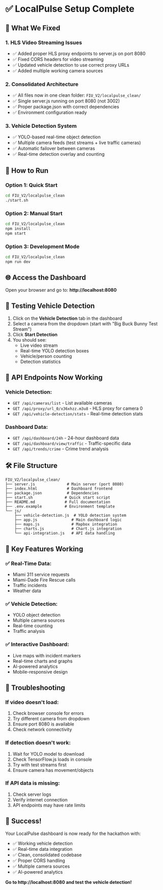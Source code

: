 # ✅ LocalPulse Setup Complete

## 🎯 What We Fixed

### 1. **HLS Video Streaming Issues**
- ✅ Added proper HLS proxy endpoints to server.js on port 8080
- ✅ Fixed CORS headers for video streaming
- ✅ Updated vehicle detection to use correct proxy URLs
- ✅ Added multiple working camera sources

### 2. **Consolidated Architecture**
- ✅ All files now in one clean folder: `FIU_V2/localpulse_clean/`
- ✅ Single server.js running on port 8080 (not 3002)
- ✅ Proper package.json with correct dependencies
- ✅ Environment configuration ready

### 3. **Vehicle Detection System**
- ✅ YOLO-based real-time object detection
- ✅ Multiple camera feeds (test streams + live traffic cameras)
- ✅ Automatic failover between cameras
- ✅ Real-time detection overlay and counting

## 🚀 How to Run

### Option 1: Quick Start
```bash
cd FIU_V2/localpulse_clean
./start.sh
```

### Option 2: Manual Start
```bash
cd FIU_V2/localpulse_clean
npm install
npm start
```

### Option 3: Development Mode
```bash
cd FIU_V2/localpulse_clean
npm run dev
```

## 🌐 Access the Dashboard

Open your browser and go to: **http://localhost:8080**

## 🎥 Testing Vehicle Detection

1. Click on the **Vehicle Detection** tab in the dashboard
2. Select a camera from the dropdown (start with "Big Buck Bunny Test Stream")
3. Click **Start Detection**
4. You should see:
   - Live video stream
   - Real-time YOLO detection boxes
   - Vehicle/person counting
   - Detection statistics

## 🔧 API Endpoints Now Working

### Vehicle Detection:
- `GET /api/cameras/list` - List available cameras
- `GET /api/proxy/url_0/x36xhzz.m3u8` - HLS proxy for camera 0
- `GET /api/vehicle-detection/stats` - Real-time detection stats

### Dashboard Data:
- `GET /api/dashboard/24h` - 24-hour dashboard data
- `GET /api/dashboard/view/traffic` - Traffic-specific data
- `GET /api/trends/crime` - Crime trend analysis

## 🛠 File Structure

```
FIU_V2/localpulse_clean/
├── server.js              # Main server (port 8080)
├── index.html             # Dashboard frontend
├── package.json           # Dependencies
├── start.sh              # Quick start script
├── README.md             # Full documentation
├── .env.example          # Environment template
└── js/
    ├── vehicle-detection.js  # YOLO detection system
    ├── app.js               # Main dashboard logic
    ├── maps.js              # Mapbox integration
    ├── charts.js            # Chart.js integration
    └── api-integration.js   # API data handling
```

## 🎯 Key Features Working

### ✅ Real-Time Data:
- Miami 311 service requests
- Miami-Dade Fire Rescue calls
- Traffic incidents
- Weather data

### ✅ Vehicle Detection:
- YOLO object detection
- Multiple camera sources
- Real-time counting
- Traffic analysis

### ✅ Interactive Dashboard:
- Live maps with incident markers
- Real-time charts and graphs
- AI-powered analytics
- Mobile-responsive design

## 🚨 Troubleshooting

### If video doesn't load:
1. Check browser console for errors
2. Try different camera from dropdown
3. Ensure port 8080 is available
4. Check network connectivity

### If detection doesn't work:
1. Wait for YOLO model to download
2. Check TensorFlow.js loads in console
3. Try with test streams first
4. Ensure camera has movement/objects

### If API data is missing:
1. Check server logs
2. Verify internet connection
3. API endpoints may have rate limits

## 🎉 Success!

Your LocalPulse dashboard is now ready for the hackathon with:
- ✅ Working vehicle detection
- ✅ Real-time data integration
- ✅ Clean, consolidated codebase
- ✅ Proper CORS handling
- ✅ Multiple camera sources
- ✅ AI-powered analytics

**Go to http://localhost:8080 and test the vehicle detection!** 
